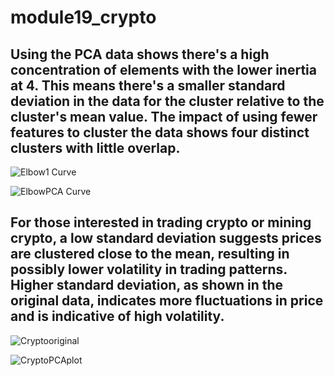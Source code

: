 # module19_crypto

## Using the PCA data shows there's a high concentration of elements with the lower inertia at 4. This means there's a smaller standard deviation in the data for the cluster relative to the cluster's mean value. The impact of using fewer features to cluster the data shows four distinct clusters with little overlap. 

![Elbow1 Curve](https://github.com/jnnfrwht14/module19_crypto/assets/144621532/06573991-51f6-47d7-a177-6a5462b416f3)

![ElbowPCA Curve](https://github.com/jnnfrwht14/module19_crypto/assets/144621532/1a409be6-cfb4-4516-a1b1-73eaac9461b4)

## For those interested in trading crypto or mining crypto, a low standard deviation suggests prices are clustered close to the mean, resulting in possibly lower volatility in trading patterns.  Higher standard deviation, as shown in the original data, indicates more fluctuations in price and is indicative of high volatility.

![Cryptooriginal](https://github.com/jnnfrwht14/module19_crypto/assets/144621532/c883df21-3534-40b3-ae22-afd0bcbce557)


![CryptoPCAplot](https://github.com/jnnfrwht14/module19_crypto/assets/144621532/fcc62230-ae85-4ab4-b403-598d0624ae14)
